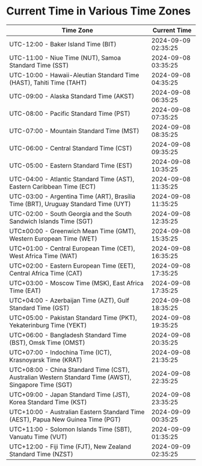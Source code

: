 # Current Time in Various Time Zones

| Time Zone | Current Time |
|-----------|--------------|
| UTC-12:00 - Baker Island Time (BIT) | 2024-09-09 02:35:25 |
| UTC-11:00 - Niue Time (NUT), Samoa Standard Time (SST) | 2024-09-08 03:35:25 |
| UTC-10:00 - Hawaii-Aleutian Standard Time (HAST), Tahiti Time (TAHT) | 2024-09-08 04:35:25 |
| UTC-09:00 - Alaska Standard Time (AKST) | 2024-09-08 06:35:25 |
| UTC-08:00 - Pacific Standard Time (PST) | 2024-09-08 07:35:25 |
| UTC-07:00 - Mountain Standard Time (MST) | 2024-09-08 08:35:25 |
| UTC-06:00 - Central Standard Time (CST) | 2024-09-08 09:35:25 |
| UTC-05:00 - Eastern Standard Time (EST) | 2024-09-08 10:35:25 |
| UTC-04:00 - Atlantic Standard Time (AST), Eastern Caribbean Time (ECT) | 2024-09-08 11:35:25 |
| UTC-03:00 - Argentina Time (ART), Brasília Time (BRT), Uruguay Standard Time (UYT) | 2024-09-08 11:35:25 |
| UTC-02:00 - South Georgia and the South Sandwich Islands Time (SGT) | 2024-09-08 12:35:25 |
| UTC±00:00 - Greenwich Mean Time (GMT), Western European Time (WET) | 2024-09-08 15:35:25 |
| UTC+01:00 - Central European Time (CET), West Africa Time (WAT) | 2024-09-08 16:35:25 |
| UTC+02:00 - Eastern European Time (EET), Central Africa Time (CAT) | 2024-09-08 17:35:25 |
| UTC+03:00 - Moscow Time (MSK), East Africa Time (EAT) | 2024-09-08 17:35:25 |
| UTC+04:00 - Azerbaijan Time (AZT), Gulf Standard Time (GST) | 2024-09-08 18:35:25 |
| UTC+05:00 - Pakistan Standard Time (PKT), Yekaterinburg Time (YEKT) | 2024-09-08 19:35:25 |
| UTC+06:00 - Bangladesh Standard Time (BST), Omsk Time (OMST) | 2024-09-08 20:35:25 |
| UTC+07:00 - Indochina Time (ICT), Krasnoyarsk Time (KRAT) | 2024-09-08 21:35:25 |
| UTC+08:00 - China Standard Time (CST), Australian Western Standard Time (AWST), Singapore Time (SGT) | 2024-09-08 22:35:25 |
| UTC+09:00 - Japan Standard Time (JST), Korea Standard Time (KST) | 2024-09-08 23:35:25 |
| UTC+10:00 - Australian Eastern Standard Time (AEST), Papua New Guinea Time (PGT) | 2024-09-09 00:35:25 |
| UTC+11:00 - Solomon Islands Time (SBT), Vanuatu Time (VUT) | 2024-09-09 01:35:25 |
| UTC+12:00 - Fiji Time (FJT), New Zealand Standard Time (NZST) | 2024-09-09 02:35:25 |
